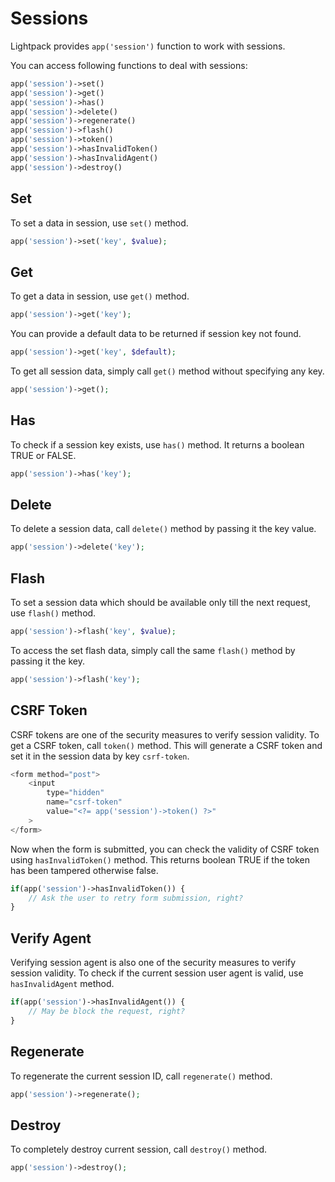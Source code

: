 # Sessions

<p class="tip">Lightpack provides <code>app('session')</code> function to work with sessions.</p>

You can access following functions to deal with sessions:

```php
app('session')->set()
app('session')->get()
app('session')->has()
app('session')->delete()
app('session')->regenerate()
app('session')->flash()
app('session')->token()
app('session')->hasInvalidToken()
app('session')->hasInvalidAgent()
app('session')->destroy()
```

## Set

To set a data in session, use <code>set()</code> method.

```php
app('session')->set('key', $value);
```

## Get

To get a data in session, use <code>get()</code> method.

```php
app('session')->get('key');
```

You can provide a default data to be returned if session key not found.

```php
app('session')->get('key', $default);
```

To get all session data, simply call <code>get()</code> method without specifying any key.

```php
app('session')->get();
```

## Has

To check if a session key exists, use <code>has()</code> method. It returns a boolean TRUE or FALSE.

```php
app('session')->has('key');
```

## Delete

To delete a session data, call <code>delete()</code> method by passing it the key value.

```php
app('session')->delete('key');
```

## Flash

To set a session data which should be available only till the next request, use <code>flash()</code>
method.

```php
app('session')->flash('key', $value);
```

To access the set flash data, simply call the same <code>flash()</code> method by passing it the key.

```php
app('session')->flash('key');
```

## CSRF Token

CSRF tokens are one of the security measures to verify session validity. To get 
a CSRF token, call <code>token()</code> method. This will generate a CSRF token
and set it in the session data by key <code>csrf-token</code>.

```php
<form method="post">
    <input 
        type="hidden" 
        name="csrf-token" 
        value="<?= app('session')->token() ?>"
    >
</form>
```

Now when the form is submitted, you can check the validity of CSRF token using <code>hasInvalidToken()</code>
method. This returns boolean TRUE if the token has been tampered otherwise false.

```php
if(app('session')->hasInvalidToken()) {
    // Ask the user to retry form submission, right?
}
```

## Verify Agent

Verifying session agent is also one of the security measures to verify session validity. To check
if the current session user agent is valid, use <code>hasInvalidAgent</code> method.

```php
if(app('session')->hasInvalidAgent()) {
    // May be block the request, right?
}
```

## Regenerate

To regenerate the current session ID, call <code>regenerate()</code> method.

```php
app('session')->regenerate();
```

## Destroy

To completely destroy current session, call <code>destroy()</code> method.

```php
app('session')->destroy();
```